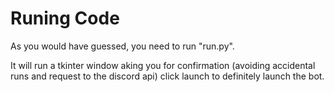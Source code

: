 # Runing Code
As you would have guessed, you need to run "run.py".

It will run a tkinter window aking you for confirmation (avoiding accidental runs and request to the discord api)
click launch to definitely launch the bot.

